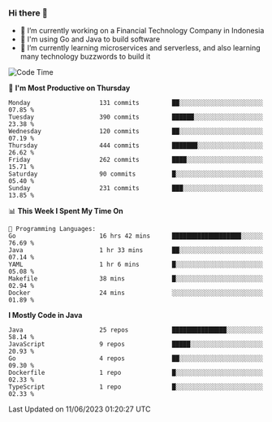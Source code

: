 ### Hi there 👋

<!--
**mazzama/mazzama** is a ✨ _special_ ✨ repository because its `README.md` (this file) appears on your GitHub profile.

Here are some ideas to get you started:

- 🔭 I’m currently working on ...
- 🌱 I’m currently learning ...
- 👯 I’m looking to collaborate on ...
- 🤔 I’m looking for help with ...
- 💬 Ask me about ...
- 📫 How to reach me: ...
- 😄 Pronouns: ...
- ⚡ Fun fact: ...
-->

- 🔭 I’m currently working on a Financial Technology Company in Indonesia
- :gun: I'm using Go and Java to build software
- 🌱 I’m currently learning microservices and serverless, and also learning many technology buzzwords to build it

<!--START_SECTION:waka-->
![Code Time](http://img.shields.io/badge/Code%20Time-2%2C730%20hrs%2052%20mins-blue)

📅 **I'm Most Productive on Thursday** 

```text
Monday                   131 commits         ██░░░░░░░░░░░░░░░░░░░░░░░   07.85 % 
Tuesday                  390 commits         ██████░░░░░░░░░░░░░░░░░░░   23.38 % 
Wednesday                120 commits         ██░░░░░░░░░░░░░░░░░░░░░░░   07.19 % 
Thursday                 444 commits         ███████░░░░░░░░░░░░░░░░░░   26.62 % 
Friday                   262 commits         ████░░░░░░░░░░░░░░░░░░░░░   15.71 % 
Saturday                 90 commits          █░░░░░░░░░░░░░░░░░░░░░░░░   05.40 % 
Sunday                   231 commits         ███░░░░░░░░░░░░░░░░░░░░░░   13.85 % 
```


📊 **This Week I Spent My Time On** 

```text
💬 Programming Languages: 
Go                       16 hrs 42 mins      ███████████████████░░░░░░   76.69 % 
Java                     1 hr 33 mins        ██░░░░░░░░░░░░░░░░░░░░░░░   07.14 % 
YAML                     1 hr 6 mins         █░░░░░░░░░░░░░░░░░░░░░░░░   05.08 % 
Makefile                 38 mins             █░░░░░░░░░░░░░░░░░░░░░░░░   02.94 % 
Docker                   24 mins             ░░░░░░░░░░░░░░░░░░░░░░░░░   01.89 % 
```

**I Mostly Code in Java** 

```text
Java                     25 repos            ███████████████░░░░░░░░░░   58.14 % 
JavaScript               9 repos             █████░░░░░░░░░░░░░░░░░░░░   20.93 % 
Go                       4 repos             ██░░░░░░░░░░░░░░░░░░░░░░░   09.30 % 
Dockerfile               1 repo              █░░░░░░░░░░░░░░░░░░░░░░░░   02.33 % 
TypeScript               1 repo              █░░░░░░░░░░░░░░░░░░░░░░░░   02.33 % 
```




 Last Updated on 11/06/2023 01:20:27 UTC
<!--END_SECTION:waka-->
